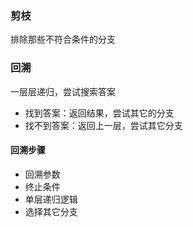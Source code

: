 ### 剪枝
排除那些不符合条件的分支

### 回溯
一层层递归，尝试搜索答案
- 找到答案：返回结果，尝试其它的分支
- 找不到答案：返回上一层，尝试其它分支

#### 回溯步骤
- 回溯参数
- 终止条件
- 单层递归逻辑
- 选择其它分支